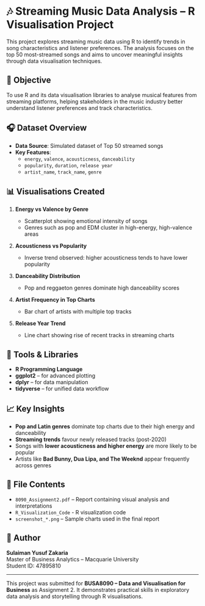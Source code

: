 # 🎶 Streaming Music Data Analysis – R Visualisation Project

This project explores streaming music data using R to identify trends in song characteristics and listener preferences. The analysis focuses on the top 50 most-streamed songs and aims to uncover meaningful insights through data visualisation techniques.

## 📌 Objective

To use R and its data visualisation libraries to analyse musical features from streaming platforms, helping stakeholders in the music industry better understand listener preferences and track characteristics.

## 🎧 Dataset Overview

- **Data Source**: Simulated dataset of Top 50 streamed songs  
- **Key Features**:
  - `energy`, `valence`, `acousticness`, `danceability`
  - `popularity`, `duration`, `release year`
  - `artist_name`, `track_name`, `genre`

## 📊 Visualisations Created

1. **Energy vs Valence by Genre**  
   - Scatterplot showing emotional intensity of songs  
   - Genres such as pop and EDM cluster in high-energy, high-valence areas

2. **Acousticness vs Popularity**  
   - Inverse trend observed: higher acousticness tends to have lower popularity

3. **Danceability Distribution**  
   - Pop and reggaeton genres dominate high danceability scores

4. **Artist Frequency in Top Charts**  
   - Bar chart of artists with multiple top tracks

5. **Release Year Trend**  
   - Line chart showing rise of recent tracks in streaming charts

## 🧪 Tools & Libraries

- **R Programming Language**
- **ggplot2** – for advanced plotting
- **dplyr** – for data manipulation
- **tidyverse** – for unified data workflow

## 📈 Key Insights

- **Pop and Latin genres** dominate top charts due to their high energy and danceability
- **Streaming trends** favour newly released tracks (post-2020)
- Songs with **lower acousticness and higher energy** are more likely to be popular
- Artists like **Bad Bunny, Dua Lipa, and The Weeknd** appear frequently across genres

## 📁 File Contents

- `8090_Assignment2.pdf` – Report containing visual analysis and interpretations
- `R_Visualization_Code` - R visualization code
- `screenshot_*.png` – Sample charts used in the final report

## 👤 Author

**Sulaiman Yusuf Zakaria**  
Master of Business Analytics – Macquarie University  
Student ID: 47895810

---

This project was submitted for **BUSA8090 – Data and Visualisation for Business** as Assignment 2. It demonstrates practical skills in exploratory data analysis and storytelling through R visualisations.
